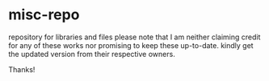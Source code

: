 # misc-repo
repository for libraries and files
please note that I am neither claiming credit for any of these works nor promising to keep these up-to-date.
kindly get the updated version from their respective owners.

Thanks!
